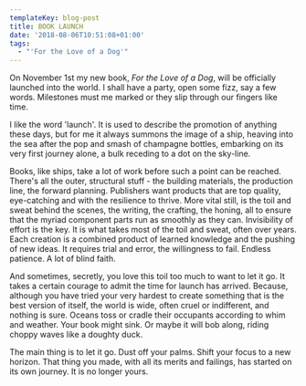 ```yaml
---
templateKey: blog-post
title: BOOK LAUNCH
date: '2018-08-06T10:51:08+01:00'
tags:
  - "'For the Love of a Dog'"
---
```


On November 1st my new book, _For the Love of a Dog_, will be officially
launched into the world. I shall have a party, open some fizz, say a few words.
Milestones must me marked or they slip through our fingers like time.

I like the word 'launch'. It is used to describe the promotion of anything these
days, but for me it always summons the image of a ship, heaving into the sea
after the pop and smash of champagne bottles, embarking on its very first
journey alone, a bulk receding to a dot on the sky-line.

Books, like ships, take a lot of work before such a point can be reached.
There's all the outer, structural stuff - the building materials, the production
line, the forward planning. Publishers want products that are top quality,
eye-catching and with the resilience to thrive. More vital still, is the toil
and sweat behind the scenes, the writing, the crafting, the honing, all to
ensure that the myriad component parts run as smoothly as they can. Invisibility
of effort is the key. It is what takes most of the toil and sweat, often over
years. Each creation is a combined product of learned knowledge and the pushing
of new ideas. It requires trial and error, the willingness to fail. Endless
patience. A lot of blind faith.

And sometimes, secretly, you love this toil too much to want to let it go. It
takes a certain courage to admit the time for launch has arrived. Because,
although you have tried your very hardest to create something that is the best
version of itself, the world is wide, often cruel or indifferent, and nothing is
sure. Oceans toss or cradle their occupants according to whim and weather. Your
book might sink. Or maybe it will bob along, riding choppy waves like a doughty
duck.

The main thing is to let it go. Dust off your palms. Shift your focus to a new
horizon. That thing you made, with all its merits and failings, has started on
its own journey. It is no longer yours.
